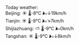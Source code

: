 Today weather:  
Beijing: ☀️ 🌡️-8°C 🌬️↓19km/h  
Tianjin: ☀️ 🌡️-8°C 🌬️↘7km/h  
Shijiazhuang: ⛅️  🌡️-9°C 🌬️0km/h  
Tangshan: ☀️ 🌡️-9°C 🌬️↓8km/h  
